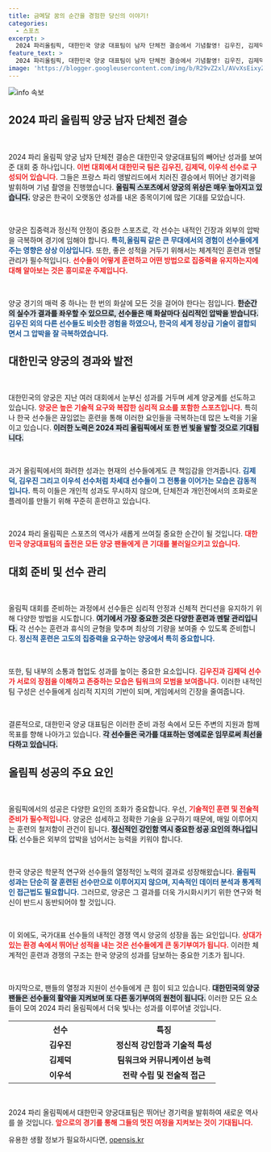 ```yaml
---
title: 금메달 꿈의 순간을 경험한 당신의 이야기!
categories:
  - 스포츠
excerpt: >
  2024 파리올림픽, 대한민국 양궁 대표팀이 남자 단체전 결승에서 기념촬영! 김우진, 김제덕, 이우석이 역대급 감동의 순간을 공유한 비하인드 스토리와 함께 응원의 메시지를 만나보세요!
feature_text: >
  2024 파리올림픽, 대한민국 양궁 대표팀이 남자 단체전 결승에서 기념촬영! 김우진, 김제덕, 이우석이 역대급 감동의 순간을 공유한 비하인드 스토리와 함께 응원의 메시지를 만나보세요!
image: 'https://blogger.googleusercontent.com/img/b/R29vZ2xl/AVvXsEixyZcFfHzMRdzZMjFBmAUKJYCLCGyLL1o632UiGVXcaFdKo_bkvkuCioo0uUKlGfBVcT3P84aROyZIXSBEx3Aw5nCQ3pTgDom1WDC4m8eifvWiAmWEEVb4x6G_l8C0QH225ldMjyaFvpxGEBGNO37VmDTDMHGhJPq73UglMfDca1-0aw/s1600/blogspot.png'
---
```


<p><img src="https://blogger.googleusercontent.com/img/b/R29vZ2xl/AVvXsEixyZcFfHzMRdzZMjFBmAUKJYCLCGyLL1o632UiGVXcaFdKo_bkvkuCioo0uUKlGfBVcT3P84aROyZIXSBEx3Aw5nCQ3pTgDom1WDC4m8eifvWiAmWEEVb4x6G_l8C0QH225ldMjyaFvpxGEBGNO37VmDTDMHGhJPq73UglMfDca1-0aw/s1600/blogspot.png" alt="info 속보" /></p>

<h2 data-ke-size="size26">2024 파리 올림픽 양궁 남자 단체전 결승</h2>

<p data-ke-size="size16">&nbsp;</p>

<p>2024 파리 올림픽 양궁 남자 단체전 결승은 대한민국 양궁대표팀의 빼어난 성과를 보여준 대회 중 하나입니다. <b><span style="color: #ee2323;">이번 대회에서 대한민국 팀은 김우진, 김제덕, 이우석 선수로 구성되어 있습니다.</span></b> 그들은 프랑스 파리 앵발리드에서 치러진 결승에서 뛰어난 경기력을 발휘하며 기념 촬영을 진행했습니다. <b><span style="background-color: #21538527;">올림픽 스포츠에서 양궁의 위상은 매우 높아지고 있습니다.</span></b> 양궁은 한국이 오랫동안 성과를 내온 종목이기에 많은 기대를 모았습니다.</p>

<p data-ke-size="size16">&nbsp;</p>

<p>양궁은 집중력과 정신적 안정이 중요한 스포츠로, 각 선수는 내적인 긴장과 외부의 압박을 극복하며 경기에 임해야 합니다. <b><span style="color: #1a5490;">특히,올림픽 같은 큰 무대에서의 경험이 선수들에게 주는 영향은 상상 이상입니다.</span></b> 또한, 좋은 성적을 거두기 위해서는 체계적인 훈련과 멘탈 관리가 필수적입니다. <b><span style="color: #ee2323;">선수들이 어떻게 훈련하고 어떤 방법으로 집중력을 유지하는지에 대해 알아보는 것은 흥미로운 주제입니다.</span></b></p>

<p data-ke-size="size16">&nbsp;</p>

<p>양궁 경기의 매력 중 하나는 한 번의 화살에 모든 것을 걸어야 한다는 점입니다. <b><span style="background-color: #21538527;">한순간의 실수가 결과를 좌우할 수 있으므로, 선수들은 매 화살마다 심리적인 압박을 받습니다.</span></b> <b><span style="color: #1a5490;">김우진 외의 다른 선수들도 비슷한 경험을 하였으나, 한국의 세계 정상급 기술이 결합되면서 그 압박을 잘 극복하였습니다.</span></b></p>

<h2 data-ke-size="size26">대한민국 양궁의 경과와 발전</h2>

<p data-ke-size="size16">&nbsp;</p>

<p>대한민국의 양궁은 지난 여러 대회에서 눈부신 성과를 거두며 세계 양궁계를 선도하고 있습니다. <b><span style="color: #ee2323;">양궁은 높은 기술적 요구와 복잡한 심리적 요소를 포함한 스포츠입니다.</span></b> 특히나 한국 선수들은 끊임없는 훈련을 통해 이러한 요인들을 극복하는데 많은 노력을 기울이고 있습니다. <b><span style="background-color: #21538527;">이러한 노력은 2024 파리 올림픽에서 또 한 번 빛을 발할 것으로 기대됩니다.</span></b></p>

<p data-ke-size="size16">&nbsp;</p>

<p>과거 올림픽에서의 화려한 성과는 현재의 선수들에게도 큰 책임감을 안겨줍니다. <b><span style="color: #1a5490;">김제덕, 김우진 그리고 이우석 선수처럼 차세대 선수들이 그 전통을 이어가는 모습은 감동적입니다.</span></b> 특히 이들은 개인적 성과도 무시하지 않으며, 단체전과 개인전에서의 조화로운 플레이를 만들기 위해 꾸준히 훈련하고 있습니다.</p>

<p data-ke-size="size16">&nbsp;</p>

<p>2024 파리 올림픽은 스포츠의 역사가 새롭게 쓰여질 중요한 순간이 될 것입니다. <b><span style="color: #ee2323;">대한민국 양궁대표팀의 출전은 모든 양궁 팬들에게 큰 기대를 불러일으키고 있습니다.</span></b></p>

<h2 data-ke-size="size26">대회 준비 및 선수 관리</h2>

<p data-ke-size="size16">&nbsp;</p>

<p>올림픽 대회를 준비하는 과정에서 선수들은 심리적 안정과 신체적 컨디션을 유지하기 위해 다양한 방법을 시도합니다. <b><span style="background-color: #21538527;">여기에서 가장 중요한 것은 다양한 훈련과 멘탈 관리입니다.</span></b> 각 선수는 훈련과 휴식의 균형을 맞추며 최상의 기량을 보여줄 수 있도록 준비합니다. <b><span style="color: #1a5490;">정신적 훈련은 고도의 집중력을 요구하는 양궁에서 특히 중요합니다.</span></b></p>

<p data-ke-size="size16">&nbsp;</p>

<p>또한, 팀 내부의 소통과 협업도 성과를 높이는 중요한 요소입니다. <b><span style="color: #ee2323;">김우진과 김제덕 선수가 서로의 장점을 이해하고 존중하는 모습은 팀워크의 모범을 보여줍니다.</span></b> 이러한 내적인 팀 구성은 선수들에게 심리적 지지의 기반이 되며, 게임에서의 긴장을 줄여줍니다.</p>

<p data-ke-size="size16">&nbsp;</p>

<p>결론적으로, 대한민국 양궁 대표팀은 이러한 준비 과정 속에서 모든 주변의 지원과 함께 목표를 향해 나아가고 있습니다. <b><span style="background-color: #21538527;">각 선수들은 국가를 대표하는 영예로운 임무로써 최선을 다하고 있습니다.</span></b></p>

<h2 data-ke-size="size26">올림픽 성공의 주요 요인</h2>

<p data-ke-size="size16">&nbsp;</p>

<p>올림픽에서의 성공은 다양한 요인의 조화가 중요합니다. 우선, <b><span style="color: #ee2323;">기술적인 훈련 및 전술적 준비가 필수적입니다.</span></b> 양궁은 섬세하고 정확한 기술을 요구하기 때문에, 매일 이루어지는 훈련의 철저함이 관건이 됩니다. <b><span style="background-color: #21538527;">정신적인 강인함 역시 중요한 성공 요인의 하나입니다.</span></b> 선수들은 외부의 압박을 넘어서는 능력을 키워야 합니다.</p>

<p data-ke-size="size16">&nbsp;</p>

<p>한국 양궁은 학문적 연구와 선수들의 열정적인 노력의 결과로 성장해왔습니다. <b><span style="color: #1a5490;">올림픽 성과는 단순히 잘 훈련된 선수만으로 이루어지지 않으며, 지속적인 데이터 분석과 통계적인 접근법도 필요합니다.</span></b> 그러므로, 양궁은 그 결과를 더욱 가시화시키기 위한 연구와 혁신이 반드시 동반되어야 할 것입니다.</p>

<p data-ke-size="size16">&nbsp;</p>

<p>이 외에도, 국가대표 선수들의 내적인 경쟁 역시 양궁의 성장을 돕는 요인입니다. <b><span style="color: #ee2323;">상대가 있는 환경 속에서 뛰어난 성적을 내는 것은 선수들에게 큰 동기부여가 됩니다.</span></b> 이러한 체계적인 훈련과 경쟁의 구조는 한국 양궁의 성과를 담보하는 중요한 기초가 됩니다.</p>

<p data-ke-size="size16">&nbsp;</p>

<p>마지막으로, 팬들의 열정과 지원이 선수들에게 큰 힘이 되고 있습니다. <b><span style="background-color: #21538527;">대한민국의 양궁 팬들은 선수들의 활약을 지켜보며 또 다른 동기부여의 원천이 됩니다.</span></b> 이러한 모든 요소들이 모여 2024 파리 올림픽에서 더욱 빛나는 성과를 이루어낼 것입니다.</p>

<table style="width: 100%;">
  <tr>
    <th style="width: 50%; text-align: center;">선수</th>
    <th style="width: 50%; text-align: center;">특징</th>
  </tr>
  <tr>
    <td style="text-align: center; height: 17px;"><b>김우진</b></td>
    <td style="text-align: center; height: 17px;"><b>정신적 강인함과 기술적 특성</b></td>
  </tr>
  <tr>
    <td style="text-align: center; height: 17px;"><b>김제덕</b></td>
    <td style="text-align: center; height: 17px;"><b>팀워크와 커뮤니케이션 능력</b></td>
  </tr>
  <tr>
    <td style="text-align: center; height: 17px;"><b>이우석</b></td>
    <td style="text-align: center; height: 17px;"><b>전략 수립 및 전술적 접근 </b></td>
  </tr>
</table>

<p data-ke-size="size16">&nbsp;</p>

<p>2024 파리 올림픽에서 대한민국 양궁대표팀은 뛰어난 경기력을 발휘하여 새로운 역사를 쓸 것입니다. <b><span style="color: #ee2323;">앞으로의 경기를 통해 그들의 멋진 여정을 지켜보는 것이 기대됩니다.</span></b></p>
유용한 생활 정보가 필요하시다면, <a href="https://opensis.kr" rel="dofollow">opensis.kr</a>


